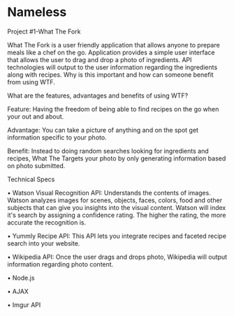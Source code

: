 # Nameless
Project #1-What The Fork

What The Fork is a user friendly application that allows anyone to prepare meals like a chef on the go.
Application provides a simple user interface that allows the user to drag and drop a photo of ingredients. API technologies will output to the user information regarding the ingredients along with recipes. Why is this important and how can someone benefit from using WTF.

What are the features, advantages and benefits of using WTF?

Feature: Having the freedom of being able to find recipes on the go when your out and about.

Advantage: You can take a picture of anything and on the spot get information specific to your photo.

Benefit: Instead to doing random searches looking for ingredients and recipes, What The Targets your photo by only generating information based on photo submitted.


Technical Specs

•	Watson Visual Recognition API: Understands the contents of images. Watson analyzes images for scenes, objects, faces, colors, food and    other subjects that can give you insights into the visual content. Watson will index it's search by assigning a confidence rating. The higher the rating, the more accurate the recognition is.

•	Yummly Recipe API: This API lets you integrate recipes and faceted recipe search into your website.

•	Wikipedia API: Once the user drags and drops photo, Wikipedia will output information regarding photo content.

•	Node.js

•	AJAX

•	Imgur API

